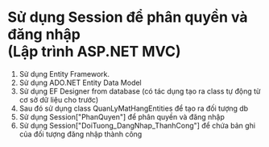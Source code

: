 # Sử dụng Session để phân quyền và đăng nhập<br>(Lập trình ASP.NET MVC)
1. Sử dụng Entity Framework.
2. Sử dụng ADO.NET Entity Data Model
3. Sử dụng EF Designer from database (có tác dụng tạo ra class tự động từ cơ sở dữ liệu cho trước)
4. Sau đó sử dụng class QuanLyMatHangEntities để tạo ra đối tượng db
5. Sử dụng Session["PhanQuyen"] để phân quyền và đăng nhập
6. Sử dụng Session["DoiTuong_DangNhap_ThanhCong"] để chứa bản ghi của đối tượng đăng nhập thành công
